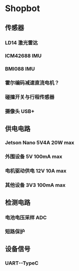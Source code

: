 # Shopbot
## 传感器
### LD14 激光雷达
### ICM42688 IMU
### BMI088 IMU
### 霍尔编码减速直流电机？
### 碰撞开关与行程传感器
### 摄像头 USB+
## 供电电路
### Jetson Nano 5V4A 20W max
### 外围设备 5V 100mA max
### 电机驱动供电 12V 10A max
### 其他设备 3V3 100mA max
## 检测电路
### 电池电压采样 ADC
### 短路保护
## 设备信号
### UART--TypeC